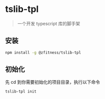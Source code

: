 # tslib-tpl

> 一个开发 typescript 库的脚手架

## 安装

```bash
npm install -g @zfitness/tslib-tpl
```

## 初始化

先 cd 到你需要初始化的项目目录，执行以下命令

```bash
tslib-tpl init
```
